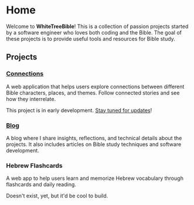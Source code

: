 # Home

Welcome to **WhiteTreeBible**! This is a collection of passion projects started by a software engineer who loves both coding and the Bible. The goal of these projects is to provide useful tools and resources for Bible study. 

<!-- <iframe width="100%" height="400px"
src="https://www.youtube.com/embed/tgbNymZ7vqY">
</iframe> -->

## Projects

### [Connections](https://connections.whitetreebible.com)
A web application that helps users explore connections between different Bible characters, places, and themes. Follow connected stories and see how they interrelate.

This project is in early development. [Stay tuned for updates](../about/get-email-updates/)!

### [Blog](https://blog.whitetreebible.com)
A blog where I share insights, reflections, and technical details about the projects. It also includes articles on Bible study techniques and software development.

### Hebrew Flashcards
A web app to help users learn and memorize Hebrew vocabulary through flashcards and daily reading.

Doesn't exist, yet, but it'd be cool to build.

